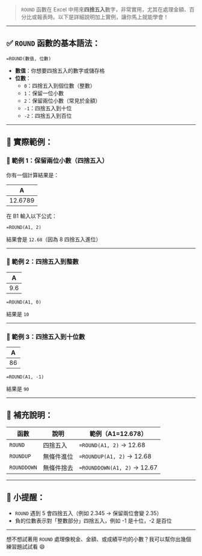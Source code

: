 > `ROUND` 函數在 Excel 中用來**四捨五入**數字，非常實用，尤其在處理金額、百分比或報表時。以下是詳細說明加上實例，讓你馬上就能學會！

---

## ✅ `ROUND` 函數的基本語法：

```excel
=ROUND(數值, 位數)
```

- **數值**：你想要四捨五入的數字或儲存格
- **位數**：
  - `0`：四捨五入到個位數（整數）
  - `1`：保留一位小數
  - `2`：保留兩位小數（常見於金額）
  - `-1`：四捨五入到十位
  - `-2`：四捨五入到百位

---

## 🧾 實際範例：

### 🧮 範例 1：保留兩位小數（四捨五入）

你有一個計算結果是：

| A       |
|---------|
| 12.6789 |

在 B1 輸入以下公式：

```excel
=ROUND(A1, 2)
```

結果會是 `12.68`（因為 8 四捨五入進位）

---

### 🧮 範例 2：四捨五入到整數

| A       |
|---------|
| 9.6     |

```excel
=ROUND(A1, 0)
```

結果是 `10`

---

### 🧮 範例 3：四捨五入到十位數

| A       |
|---------|
| 86      |

```excel
=ROUND(A1, -1)
```

結果是 `90`

---

## 🧠 補充說明：

| 函數       | 說明                            | 範例（A1=12.678） |
|------------|---------------------------------|--------------------|
| `ROUND`    | 四捨五入                        | `=ROUND(A1, 2)` → 12.68 |
| `ROUNDUP`  | 無條件進位                      | `=ROUNDUP(A1, 2)` → 12.68 |
| `ROUNDDOWN`| 無條件捨去                      | `=ROUNDDOWN(A1, 2)` → 12.67 |

---

## 🎯 小提醒：

- `ROUND` 遇到 5 會四捨五入（例如 2.345 → 保留兩位會變 2.35）
- 負的位數表示對「整數部分」四捨五入，例如 -1 是十位，-2 是百位

---

想不想試著用 `ROUND` 處理像稅金、金額、或成績平均的小數？我可以幫你出幾個練習題試試看 😄